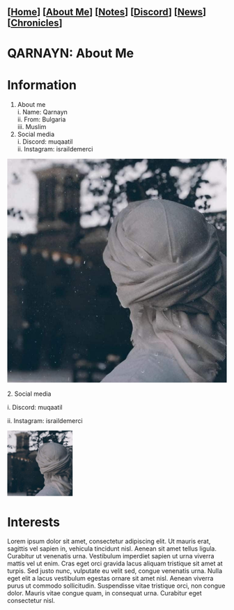 <link rel="icon" href="favicon.ico">
<link rel="stylesheet" href="https://dhulqarnayn.github.io/qarnayn/index.css">

## [[Home](index.md)] [[About Me](ABOUT.md)] [[Notes](NOTES.md)] [[Discord](DISCORD.md)] [[News](news.md)] [[Chronicles](chronicles.md)]
# QARNAYN: About Me

# Information
1. About me    
  i. Name: Qarnayn    
  ii. From: Bulgaria        
  iii. Muslim
2. Social media    
  i. Discord: muqaatil   
  ii. Instagram: israildemerci

<div class="imageflex">
<img src="images/icon.jpg">
<p class="imageflexcontent">
2. Social media    </p>
<p class="imageflexcontent">
  i. Discord: muqaatil   </p>
<p class="imageflexcontent">
  ii. Instagram: israildemerci
</p>
</div>

<img src="images/icon.jpg" width="150" height="150">

# Interests
Lorem ipsum dolor sit amet, consectetur adipiscing elit. 
Ut mauris erat, sagittis vel sapien in, vehicula tincidunt nisl. Aenean sit amet tellus ligula. 
Curabitur ut venenatis urna. 
Vestibulum imperdiet sapien ut urna viverra mattis vel ut enim. 
Cras eget orci gravida lacus aliquam tristique sit amet at turpis. 
Sed justo nunc, vulputate eu velit sed, congue venenatis urna. 
Nulla eget elit a lacus vestibulum egestas ornare sit amet nisl. 
Aenean viverra purus ut commodo sollicitudin. Suspendisse vitae tristique orci, 
non congue dolor. Mauris vitae congue quam, in consequat urna. 
Curabitur eget consectetur nisl. 
